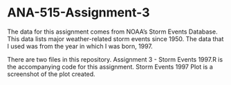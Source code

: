 # ANA-515-Assignment-3

The data for this assignment comes from NOAA’s Storm Events Database. This data lists major weather-related storm events since 1950.
The data that I used was from the year in which I was born, 1997. 

There are two files in this repository. 
Assignment 3 - Storm Events 1997.R is the accompanying code for this assignment. 
Storm Events 1997 Plot is a screenshot of the plot created. 
